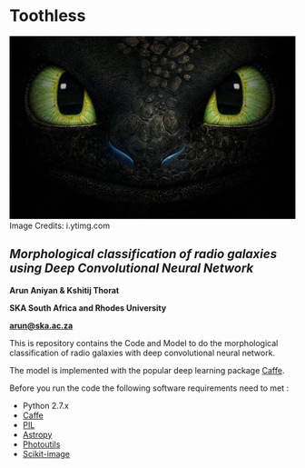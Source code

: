 # Toothless
![Logo](images/toothless.jpg)Image Credits: i.ytimg.com

## _**Morphological classification of radio galaxies using Deep Convolutional Neural Network**_


**Arun Aniyan & Kshitij Thorat**

**SKA South Africa and Rhodes University**

**arun@ska.ac.za**




This is repository contains the Code and Model to do the morphological classification of radio galaxies with deep convolutional neural network. 

The model is implemented with the popular deep learning package [Caffe](http://caffe.berkeleyvision.org/). 


Before you run the code the following software requirements need to met :

- Python 2.7.x
- [Caffe](http://caffe.berkeleyvision.org/)
- [PIL](https://pillow.readthedocs.io/en/4.1.x/)
- [Astropy](http://www.astropy.org/)
- [Photoutils](https://photutils.readthedocs.io/en/stable/)
- [Scikit-image](http://scikit-image.org/)


